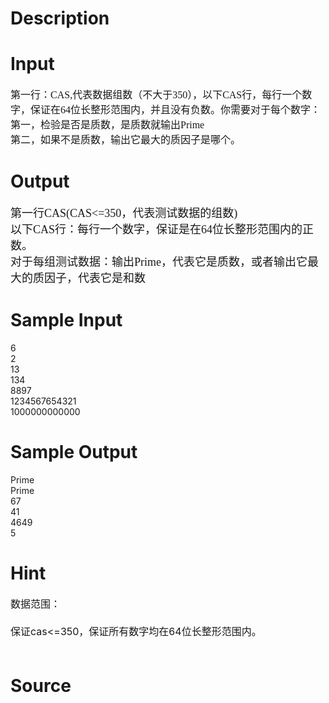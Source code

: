 
# Description

<div class="content"></div>

# Input

<div class="content"><p><span style="font-size: medium"><font face="Times New Roman">第一行：CAS,代表数据组数（不大于350），以下CAS行，每行一个数字，保证在64位长整形范围内，并且没有负数。你需要对于每个数字：第一，检验是否是质数，是质数就输出Prime <br/>
第二，如果不是质数，输出它最大的质因子是哪个。 <br/>
</font></span></p></div>

# Output

<div class="content"><p><font face="Times New Roman" size="4">第一行CAS(CAS&lt;=350，代表测试数据的组数) <br/>
以下CAS行：每行一个数字，保证是在64位长整形范围内的正数。 <br/>
对于每组测试数据：输出Prime，代表它是质数，或者输出它最大的质因子，代表它是和数 <br/>
</font></p></div>

# Sample Input

<div class="content"><span class="sampledata">6 <br/>
2 <br/>
13 <br/>
134 <br/>
8897 <br/>
1234567654321 <br/>
1000000000000 <br/>
</span></div>

# Sample Output

<div class="content"><span class="sampledata">Prime <br/>
Prime <br/>
67 <br/>
41 <br/>
4649 <br/>
5 <br/>
</span></div>

# Hint

<div class="content"><p></p><p><span style="font-size: medium">数据范围： <br/><br/>
保证cas&lt;=350，保证所有数字均在64位长整形范围内。 <br/><br/>
</span></p><p></p></div>

# Source

<div class="content"><p><a href="problemset.php?search="></a></p></div>

